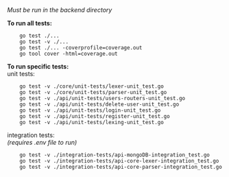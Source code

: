 _Must be run in the backend directory_  
  
**To run all tests:** 
``` 
    go test ./...  
    go test -v ./...  
    go test ./... -coverprofile=coverage.out
    go tool cover -html=coverage.out
```
**To run specific tests:**  
unit tests:
```
    go test -v ./core/unit-tests/lexer-unit_test.go  
    go test -v ./core/unit-tests/parser-unit_test.go 
    go test -v ./api/unit-tests/users-routers-unit_test.go  
    go test -v ./api/unit-tests/delete-user-unit_test.go  
    go test -v ./api/unit-tests/login-unit_test.go  
    go test -v ./api/unit-tests/register-unit_test.go  
    go test -v ./api/unit-tests/lexing-unit_test.go
```
integration tests:  
_(requires .env file to run)_
```
    go test -v ./integration-tests/api-mongoDB-integration_test.go  
    go test -v ./integration-tests/api-core-lexer-integration_test.go  
    go test -v ./integration-tests/api-core-parser-integration_test.go  
```